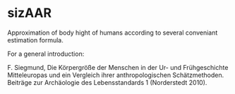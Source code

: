 # sizAAR

Approximation of body hight of humans according to several conveniant estimation formula.

For a general introduction:

F. Siegmund, Die Körpergröße der Menschen in der Ur- und Frühgeschichte Mitteleuropas und ein Vergleich ihrer anthropologischen Schätzmethoden. Beiträge zur Archäologie des Lebensstandards 1 (Norderstedt 2010).

